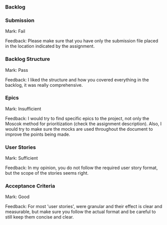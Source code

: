### Backlog

### Submission

Mark: Fail

Feedback: Please make sure that you have only the submission file placed in the location indicated by the assignment.


### Backlog Structure

Mark: Pass

Feedback: I liked the structure and how you covered everything in the backlog, it was really comprehensive.

### Epics

Mark: Insufficient

Feedback: I would try to find specific epics to the project, not only the Moscok method for prioritization (check the assignment description).  Also, I would try to make sure the mocks are used throughout the document to improve the points being made.

### User Stories

Mark: Sufficient

Feedback: In my opinion, you do not follow the required user story format, but the scope of the stories seems right.

### Acceptance Criteria

Mark: Good

Feedback: For most 'user stories', were granular and their effect is clear and measurable, but make sure you follow the actual format and be careful to still keep them concise and clear.

